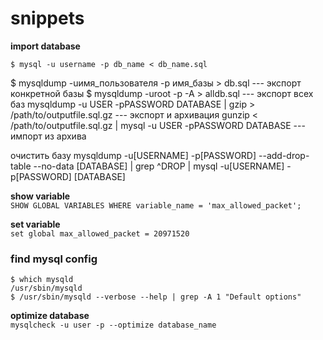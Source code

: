snippets
========
**import database**

    $ mysql -u username -p db_name < db_name.sql
    
$ mysqldump -uимя_пользователя -p имя_базы > db.sql           --- экспорт конкретной базы
$ mysqldump -uroot -p -A > alldb.sql                          --- экспорт всех баз
mysqldump -u USER -pPASSWORD DATABASE | gzip > /path/to/outputfile.sql.gz   --- экспорт и архивация
gunzip < /path/to/outputfile.sql.gz | mysql -u USER -pPASSWORD DATABASE     --- импорт из архива

очистить базу
mysqldump -u[USERNAME] -p[PASSWORD] --add-drop-table --no-data [DATABASE] | grep ^DROP | mysql -u[USERNAME] -p[PASSWORD] [DATABASE]

**show variable**  
`SHOW GLOBAL VARIABLES WHERE variable_name = 'max_allowed_packet';`

**set variable**  
`set global max_allowed_packet = 20971520`


### find mysql config
```
$ which mysqld
/usr/sbin/mysqld
$ /usr/sbin/mysqld --verbose --help | grep -A 1 "Default options"
```

**optimize database**  
`mysqlcheck -u user -p --optimize database_name`
